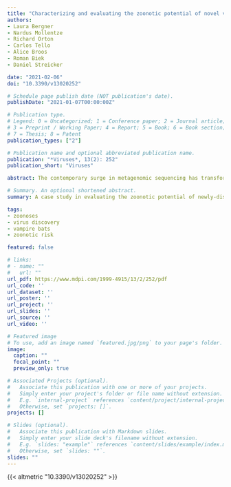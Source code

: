 ```yaml
---
title: "Characterizing and evaluating the zoonotic potential of novel viruses discovered in vampire bats"
authors:
- Laura Bergner
- Nardus Mollentze
- Richard Orton
- Carlos Tello
- Alice Broos
- Roman Biek
- Daniel Streicker

date: "2021-02-06"
doi: "10.3390/v13020252"

# Schedule page publish date (NOT publication's date).
publishDate: "2021-01-07T00:00:00Z"

# Publication type.
# Legend: 0 = Uncategorized; 1 = Conference paper; 2 = Journal article;
# 3 = Preprint / Working Paper; 4 = Report; 5 = Book; 6 = Book section;
# 7 = Thesis; 8 = Patent
publication_types: ["2"]

# Publication name and optional abbreviated publication name.
publication: "*Viruses*, 13(2): 252"
publication_short: "Viruses"

abstract: The contemporary surge in metagenomic sequencing has transformed knowledge of viral diversity in wildlife. However, evaluating which newly discovered viruses pose sufficient risk of infecting humans to merit detailed laboratory characterization and surveillance remains largely speculative. Machine learning algorithms have been developed to address this imbalance by ranking the relative likelihood of human infection based on viral genome sequences, but are not yet routinely applied to viruses at the time of their discovery. Here, we characterized viral genomes detected through metagenomic sequencing of feces and saliva from common vampire bats (Desmodus rotundus) and used these data as a case study in evaluating zoonotic potential using molecular sequencing data. Of 58 detected viral families, including 17 which infect mammals, the only known zoonosis detected was rabies virus; however, additional genomes were detected from the families Hepeviridae, Coronaviridae, Reoviridae, Astroviridae and Picornaviridae, all of which contain human-infecting species. In phylogenetic analyses, novel vampire bat viruses most frequently grouped with other bat viruses that are not currently known to infect humans. In agreement, machine learning models built from only phylogenetic information ranked all novel viruses similarly, yielding little insight into zoonotic potential. In contrast, genome composition-based machine learning models estimated different levels of zoonotic potential, even for closely related viruses, categorizing one out of four detected hepeviruses and two out of three picornaviruses as having high priority for further research. We highlight the value of evaluating zoonotic potential beyond ad hoc consideration of phylogeny and provide surveillance recommendations for novel viruses in a wildlife host which has frequent contact with humans and domestic animals.

# Summary. An optional shortened abstract.
summary: A case study in evaluating the zoonotic potential of newly-discoved viruses using molecular sequencing data. We highlight the value of evaluating zoonotic potential beyond ad hoc consideration of phylogeny and provide surveillance recommendations for novel viruses in a wildlife host which has frequent contact with humans and domestic animals.

tags:
- zoonoses
- virus discovery
- vampire bats
- zoonotic risk

featured: false

# links:
# - name: ""
#   url: ""
url_pdf: https://www.mdpi.com/1999-4915/13/2/252/pdf
url_code: ''
url_dataset: ''
url_poster: ''
url_project: ''
url_slides: ''
url_source: ''
url_video: ''

# Featured image
# To use, add an image named `featured.jpg/png` to your page's folder. 
image:
  caption: ""
  focal_point: ""
  preview_only: true

# Associated Projects (optional).
#   Associate this publication with one or more of your projects.
#   Simply enter your project's folder or file name without extension.
#   E.g. `internal-project` references `content/project/internal-project/index.md`.
#   Otherwise, set `projects: []`.
projects: []

# Slides (optional).
#   Associate this publication with Markdown slides.
#   Simply enter your slide deck's filename without extension.
#   E.g. `slides: "example"` references `content/slides/example/index.md`.
#   Otherwise, set `slides: ""`.
slides: ""
---
```


{{< altmetric "10.3390/v13020252" >}}